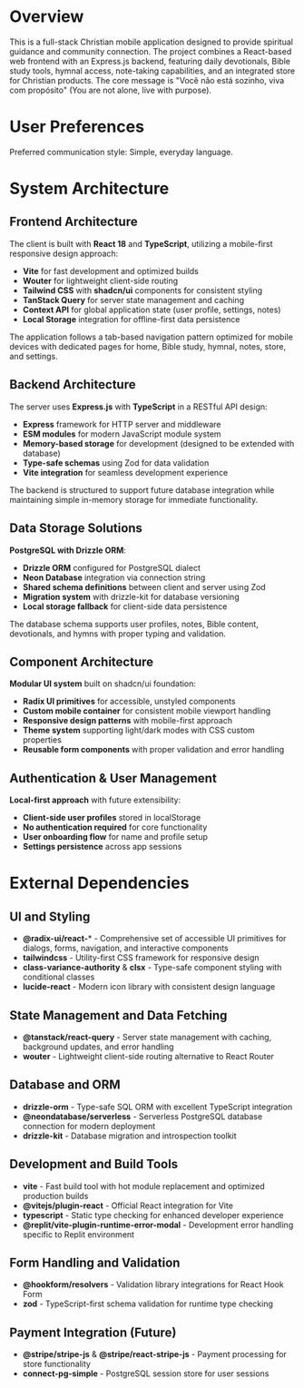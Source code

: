 # Overview

This is a full-stack Christian mobile application designed to provide spiritual guidance and community connection. The project combines a React-based web frontend with an Express.js backend, featuring daily devotionals, Bible study tools, hymnal access, note-taking capabilities, and an integrated store for Christian products. The core message is "Você não está sozinho, viva com propósito" (You are not alone, live with purpose).

# User Preferences

Preferred communication style: Simple, everyday language.

# System Architecture

## Frontend Architecture
The client is built with **React 18** and **TypeScript**, utilizing a mobile-first responsive design approach:
- **Vite** for fast development and optimized builds
- **Wouter** for lightweight client-side routing
- **Tailwind CSS** with **shadcn/ui** components for consistent styling
- **TanStack Query** for server state management and caching
- **Context API** for global application state (user profile, settings, notes)
- **Local Storage** integration for offline-first data persistence

The application follows a tab-based navigation pattern optimized for mobile devices with dedicated pages for home, Bible study, hymnal, notes, store, and settings.

## Backend Architecture
The server uses **Express.js** with **TypeScript** in a RESTful API design:
- **Express** framework for HTTP server and middleware
- **ESM modules** for modern JavaScript module system
- **Memory-based storage** for development (designed to be extended with database)
- **Type-safe schemas** using Zod for data validation
- **Vite integration** for seamless development experience

The backend is structured to support future database integration while maintaining simple in-memory storage for immediate functionality.

## Data Storage Solutions
**PostgreSQL with Drizzle ORM**:
- **Drizzle ORM** configured for PostgreSQL dialect
- **Neon Database** integration via connection string
- **Shared schema definitions** between client and server using Zod
- **Migration system** with drizzle-kit for database versioning
- **Local storage fallback** for client-side data persistence

The database schema supports user profiles, notes, Bible content, devotionals, and hymns with proper typing and validation.

## Component Architecture
**Modular UI system** built on shadcn/ui foundation:
- **Radix UI primitives** for accessible, unstyled components
- **Custom mobile container** for consistent mobile viewport handling
- **Responsive design patterns** with mobile-first approach
- **Theme system** supporting light/dark modes with CSS custom properties
- **Reusable form components** with proper validation and error handling

## Authentication & User Management
**Local-first approach** with future extensibility:
- **Client-side user profiles** stored in localStorage
- **No authentication required** for core functionality
- **User onboarding flow** for name and profile setup
- **Settings persistence** across app sessions

# External Dependencies

## UI and Styling
- **@radix-ui/react-*** - Comprehensive set of accessible UI primitives for dialogs, forms, navigation, and interactive components
- **tailwindcss** - Utility-first CSS framework for responsive design
- **class-variance-authority** & **clsx** - Type-safe component styling with conditional classes
- **lucide-react** - Modern icon library with consistent design language

## State Management and Data Fetching
- **@tanstack/react-query** - Server state management with caching, background updates, and error handling
- **wouter** - Lightweight client-side routing alternative to React Router

## Database and ORM
- **drizzle-orm** - Type-safe SQL ORM with excellent TypeScript integration
- **@neondatabase/serverless** - Serverless PostgreSQL database connection for modern deployment
- **drizzle-kit** - Database migration and introspection toolkit

## Development and Build Tools
- **vite** - Fast build tool with hot module replacement and optimized production builds
- **@vitejs/plugin-react** - Official React integration for Vite
- **typescript** - Static type checking for enhanced developer experience
- **@replit/vite-plugin-runtime-error-modal** - Development error handling specific to Replit environment

## Form Handling and Validation
- **@hookform/resolvers** - Validation library integrations for React Hook Form
- **zod** - TypeScript-first schema validation for runtime type checking

## Payment Integration (Future)
- **@stripe/stripe-js** & **@stripe/react-stripe-js** - Payment processing for store functionality
- **connect-pg-simple** - PostgreSQL session store for user sessions